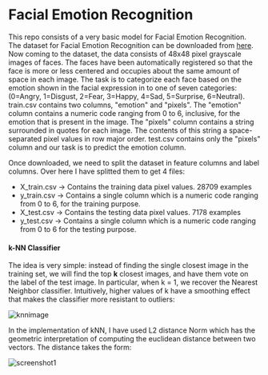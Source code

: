 <h1>Facial Emotion Recognition</h1>

This repo consists of a very basic model for Facial Emotion Recognition. The dataset for Facial Emotion Recognition can be
downloaded from <a href= "https://www.kaggle.com/c/challenges-in-representation-learning-facial-expression-recognition-challenge/data">
here</a>.<br>
Now coming to the dataset, the data consists of 48x48 pixel grayscale images of faces. The faces have been automatically 
registered so that the face is more or less centered and occupies about the same amount of space in each image. 
The task is to categorize each face based on the emotion shown in the facial expression in to one of seven categories: <br>
(0=Angry, 1=Disgust, 2=Fear, 3=Happy, 4=Sad, 5=Surprise, 6=Neutral).<br>
train.csv contains two columns, "emotion" and "pixels". The "emotion" column contains a numeric code ranging from 0 to 6,
inclusive, for the emotion that is present in the image. The "pixels" column contains a string surrounded in quotes for 
each image. The contents of this string a space-separated pixel values in row major order. test.csv contains only the 
"pixels" column and our task is to predict the emotion column.

Once downloaded, we need to split the dataset in feature columns and label columns.
Over here I have splitted them to get 4 files: 
<ul>
<li>X_train.csv -> Contains the training data pixel values. 28709 examples</li>
<li>y_train.csv -> Contains a single column which is a numeric code ranging from 0 to 6, for the training purpose.</li>
<li>X_test.csv  -> Contains the testing data pixel values. 7178 examples</li>
<li>y_test.csv  -> Contains a single column which is a numeric code ranging from 0 to 6 for the testing purpose.</li>
</ul>

<h4>k-NN Classifier</h4>
The idea is very simple: instead of finding the single closest image in the training set, we will find the top 
<b>k</b> closest images, and have them vote on the label of the test image. In particular, when k = 1, we 
recover the Nearest Neighbor classifier. Intuitively, higher values of k have a smoothing effect that makes the classifier 
more resistant to outliers:<br>

![knnimage](https://user-images.githubusercontent.com/23143095/44161138-13c82a80-a0da-11e8-8458-b9493e9053cf.png)

In the implementation of kNN, I have used L2 distance Norm which has the geometric interpretation of computing the euclidean 
distance between two vectors. The distance takes the form:

![screenshot1](https://user-images.githubusercontent.com/23143095/44161497-22fba800-a0db-11e8-9050-9db847114ba0.png)
